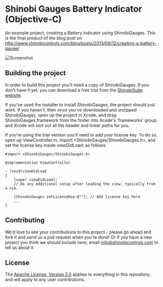 Shinobi Gauges Battery Indicator (Objective-C)
=====================

An example project, creating a Battery indicator using ShinobiGauges. This is the final product of the blog post on http://www.shinobicontrols.com/blog/posts/2013/08/12/creating-a-battery-gauge/

![Screenshot](screenshot.png?raw=true)

Building the project
------------------

In order to build this project you'll need a copy of ShinobiGauges. If you don't have it yet, you can download a free trial from the [ShinobiSuite website](http://www.shinobicontrols.com/ios/shinobisuite/).

If you've used the installer to install ShinobiGauges, the project should just work. If you haven't, then once you've downloaded and unzipped ShinobiGauges, open up the project in Xcode, and drag ShinobiGauges.framework from the finder into Xcode's 'frameworks' group, and Xcode will sort out all the header and linker paths for you.

If you’re using the trial version you’ll need to add your license key. To do so, open up ViewController.m, import <ShinobiGauges/ShinobiGauges.h>, and set the license key inside viewDidLoad: as follows:

	#import <ShinobiGauges/ShinobiGauges.h>

	@implementation ViewController
	
	- (void)viewDidLoad
	{
    	[super viewDidLoad];
		// Do any additional setup after loading the view, typically from a nib.
    	
    	[ShinobiGauges setLicenseKey:@""]; // Add license key here
    	...
    }

Contributing
------------

We'd love to see your contributions to this project - please go ahead and fork it and send us a pull request when you're done! Or if you have a new project you think we should include here, email info@shinobicontrols.com to tell us about it.

License
-------

The [Apache License, Version 2.0](license.txt) applies to everything in this repository, and will apply to any user contributions.


